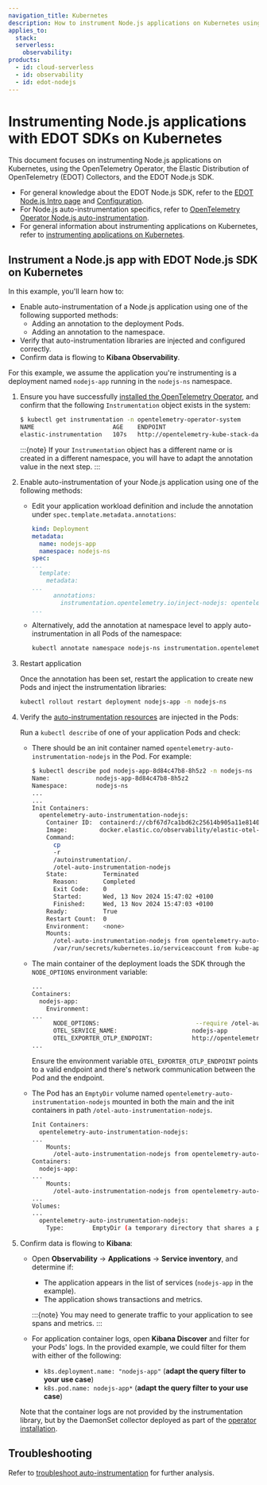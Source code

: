 ```yaml
---
navigation_title: Kubernetes
description: How to instrument Node.js applications on Kubernetes using the Elastic Distribution of OpenTelemetry (EDOT).
applies_to:
  stack:
  serverless:
    observability:
products:
  - id: cloud-serverless
  - id: observability
  - id: edot-nodejs
---
```


# Instrumenting Node.js applications with EDOT SDKs on Kubernetes

This document focuses on instrumenting Node.js applications on Kubernetes, using the OpenTelemetry Operator, the Elastic Distribution of OpenTelemetry (EDOT) Collectors, and the EDOT Node.js SDK.

- For general knowledge about the EDOT Node.js SDK, refer to the [EDOT Node.js Intro page](../index.md) and [Configuration](../configuration.md).
- For Node.js auto-instrumentation specifics, refer to [OpenTelemetry Operator Node.js auto-instrumentation](https://opentelemetry.io/docs/kubernetes/operator/automatic/#nodejs).
- For general information about instrumenting applications on Kubernetes, refer to [instrumenting applications on Kubernetes](../../../use-cases/kubernetes/instrumenting-applications.md).

## Instrument a Node.js app with EDOT Node.js SDK on Kubernetes

In this example, you'll learn how to:

- Enable auto-instrumentation of a Node.js application using one of the following supported methods:
  - Adding an annotation to the deployment Pods.
  - Adding an annotation to the namespace.
- Verify that auto-instrumentation libraries are injected and configured correctly.
- Confirm data is flowing to **Kibana Observability**.

For this example, we assume the application you're instrumenting is a deployment named `nodejs-app` running in the `nodejs-ns` namespace.

1. Ensure you have successfully [installed the OpenTelemetry Operator](../../../use-cases/kubernetes/deployment.md), and confirm that the following `Instrumentation` object exists in the system:

    ```bash
    $ kubectl get instrumentation -n opentelemetry-operator-system
    NAME                      AGE    ENDPOINT
    elastic-instrumentation   107s   http://opentelemetry-kube-stack-daemon-collector.opentelemetry-operator-system.svc.cluster.local:4318
    ```

    :::{note}
    If your `Instrumentation` object has a different name or is created in a different namespace, you will have to adapt the annotation value in the next step.
    :::

2. Enable auto-instrumentation of your Node.js application using one of the following methods:

    - Edit your application workload definition and include the annotation under `spec.template.metadata.annotations`:

      ```yaml
      kind: Deployment
      metadata:
        name: nodejs-app
        namespace: nodejs-ns
      spec:
      ...
        template:
          metadata:
      ...
            annotations:
              instrumentation.opentelemetry.io/inject-nodejs: opentelemetry-operator-system/elastic-instrumentation
      ...
      ```

    - Alternatively, add the annotation at namespace level to apply auto-instrumentation in all Pods of the namespace:

      ```bash
      kubectl annotate namespace nodejs-ns instrumentation.opentelemetry.io/inject-nodejs=opentelemetry-operator-system/elastic-instrumentation
      ```

3. Restart application

    Once the annotation has been set, restart the application to create new Pods and inject the instrumentation libraries:

      ```bash
      kubectl rollout restart deployment nodejs-app -n nodejs-ns
      ```

4. Verify the [auto-instrumentation resources](../../../use-cases/kubernetes/instrumenting-applications.md#how-auto-instrumentation-works) are injected in the Pods:

    Run a `kubectl describe` of one of your application Pods and check:

    - There should be an init container named `opentelemetry-auto-instrumentation-nodejs` in the Pod. For example:

      ```bash
      $ kubectl describe pod nodejs-app-8d84c47b8-8h5z2 -n nodejs-ns
      Name:             nodejs-app-8d84c47b8-8h5z2
      Namespace:        nodejs-ns
      ...
      ...
      Init Containers:
        opentelemetry-auto-instrumentation-nodejs:
          Container ID:  containerd://cbf67d7ca1bd62c25614b905a11e81405bed6fd215f2df21f84b90fd0279230b
          Image:         docker.elastic.co/observability/elastic-otel-node:0.5.0
          Command:
            cp
            -r
            /autoinstrumentation/.
            /otel-auto-instrumentation-nodejs
          State:          Terminated
            Reason:       Completed
            Exit Code:    0
            Started:      Wed, 13 Nov 2024 15:47:02 +0100
            Finished:     Wed, 13 Nov 2024 15:47:03 +0100
          Ready:          True
          Restart Count:  0
          Environment:    <none>
          Mounts:
            /otel-auto-instrumentation-nodejs from opentelemetry-auto-instrumentation-nodejs (rw)
            /var/run/secrets/kubernetes.io/serviceaccount from kube-api-access-swhn5 (ro)
      ```

    - The main container of the deployment loads the SDK through the `NODE_OPTIONS` environment variable:

      ```bash
      ...
      Containers:
        nodejs-app:
          Environment:
      ...
            NODE_OPTIONS:                           --require /otel-auto-instrumentation-nodejs/autoinstrumentation.js
            OTEL_SERVICE_NAME:                     nodejs-app
            OTEL_EXPORTER_OTLP_ENDPOINT:           http://opentelemetry-kube-stack-daemon-collector.opentelemetry-operator-system.svc.cluster.local:4318
      ...
      ```

      Ensure the environment variable `OTEL_EXPORTER_OTLP_ENDPOINT` points to a valid endpoint and there's network communication between the Pod and the endpoint.

    - The Pod has an `EmptyDir` volume named `opentelemetry-auto-instrumentation-nodejs` mounted in both the main and the init containers in path `/otel-auto-instrumentation-nodejs`.

      ```bash
      Init Containers:
        opentelemetry-auto-instrumentation-nodejs:
      ...
          Mounts:
            /otel-auto-instrumentation-nodejs from opentelemetry-auto-instrumentation-nodejs (rw)
      Containers:
        nodejs-app:
      ...
          Mounts:
            /otel-auto-instrumentation-nodejs from opentelemetry-auto-instrumentation-nodejs (rw)
      ...
      Volumes:
      ...
        opentelemetry-auto-instrumentation-nodejs:
          Type:        EmptyDir (a temporary directory that shares a pod's lifetime)
      ```

5. Confirm data is flowing to **Kibana**:

    - Open **Observability** -> **Applications** -> **Service inventory**, and determine if:
        - The application appears in the list of services (`nodejs-app` in the example).
        - The application shows transactions and metrics.


        :::{note}
        You may need to generate traffic to your application to see spans and metrics.
        :::

    - For application container logs, open **Kibana Discover** and filter for your Pods' logs. In the provided example, we could filter for them with either of the following:
        - `k8s.deployment.name: "nodejs-app"` (**adapt the query filter to your use case**)
        - `k8s.pod.name: nodejs-app*` (**adapt the query filter to your use case**)

    Note that the container logs are not provided by the instrumentation library, but by the DaemonSet collector deployed as part of the [operator installation](../../../use-cases/kubernetes/deployment.md).

## Troubleshooting

Refer to [troubleshoot auto-instrumentation](../../../use-cases/kubernetes/instrumenting-applications.md#troubleshooting-auto-instrumentation) for further analysis.
